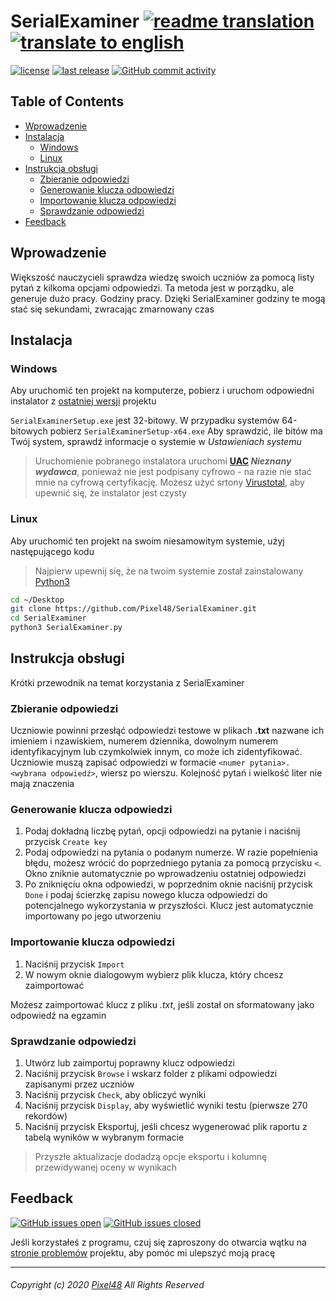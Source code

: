 # SerialExaminer [![readme translation](https://img.shields.io/badge/tłumaczenie%20pliku-polski-red?color=f00&logo=google-translate&logoColor=fff&style=for-the-badge)][readme-pl] [![translate to english](https://img.shields.io/badge/-english-blue?color=00f&style=for-the-badge)][readme-en]
  [![license](https://img.shields.io/github/license/Pixel48/SerialExaminer?color=brown&label=licencja)](https://github.com/Pixel48/SerialExaminer/blob/master/LICENSE)
  [![last release](https://img.shields.io/github/v/release/Pixel48/SerialExaminer?color=brightgreen&label=wersja)](https://github.com/Pixel48/SerialExaminer/releases/latest)
  [![GitHub commit activity](https://img.shields.io/github/commit-activity/m/Pixel48/SerialExaminer?color=informational&label=częstotliwość%20zmian&logo=github)]()

## Table of Contents
  - [Wprowadzenie](#wprowadzenie)
  - [Instalacja](#instalacja)
    - [Windows](#windows)
    - [Linux](#linux)
  - [Instrukcja obsługi](#instrukcja-obsługi)
    - [Zbieranie odpowiedzi](#zbieranie-odpowiedzi)
    - [Generowanie klucza odpowiedzi](#generowanie-klucza-odpowiedzi)
    - [Importowanie klucza odpowiedzi](#Importowanie-klucza-odpowiedzi)
    - [Sprawdzanie odpowiedzi](#sprawdzanie-odpowiedzi)
  - [Feedback](#feedback)

## Wprowadzenie
  Większość nauczycieli sprawdza wiedzę swoich uczniów za pomocą listy pytań z kilkoma opcjami odpowiedzi. Ta metoda jest w porządku, ale generuje dużo pracy. Godziny pracy. Dzięki SerialExaminer godziny te mogą stać się sekundami, zwracając zmarnowany czas

## Instalacja

### Windows
  Aby uruchomić ten projekt na komputerze, pobierz i uruchom odpowiedni instalator z [ostatniej wersji][latest-release] projektu

  `SerialExaminerSetup.exe` jest 32-bitowy. W przypadku systemów 64-bitowych pobierz `SerialExaminerSetup-x64.exe`
  Aby sprawdzić, ile bitów ma Twój system, sprawdź informacje o systemie w _Ustawieniach systemu_
  > Uruchomienie pobranego instalatora uruchomi __[UAC](https://en.wikipedia.org/wiki/User_Account_Control) *Nieznany wydawca*__, ponieważ nie jest podpisany cyfrowo - na razie nie stać mnie na cyfrową certyfikację. Możesz użyć srtony [Virustotal](https://www.virustotal.com/gui/home/upload), aby upewnić się, że instalator jest czysty

### Linux
  Aby uruchomić ten projekt na swoim niesamowitym systemie, użyj następującego kodu
  > Najpierw upewnij się, że na twoim systemie został zainstalowany [Python3](https://www.python.org)

  ```bash
  cd ~/Desktop
  git clone https://github.com/Pixel48/SerialExaminer.git
  cd SerialExaminer
  python3 SerialExaminer.py
  ```

## Instrukcja obsługi
  Krótki przewodnik na temat korzystania z SerialExaminer

### Zbieranie odpowiedzi
  Uczniowie powinni przesłąć odpowiedzi testowe w plikach **.txt** nazwane ich imieniem i nzawiskiem, numerem dziennika, dowolnym numerem identyfikacyjnym lub czymkolwiek innym, co może ich zidentyfikować. Uczniowie muszą zapisać odpowiedzi w formacie `<numer pytania>. <wybrana odpowiedź>`, wiersz po wierszu. Kolejność pytań i wielkość liter nie mają znaczenia

### Generowanie klucza odpowiedzi
  1. Podaj dokładną liczbę pytań, opcji odpowiedzi na pytanie i naciśnij przycisk `Create key`
  2. Podaj odpowiedzi na pytania o podanym numerze. W razie popełnienia błędu, możesz wrócić do poprzedniego pytania za pomocą przycisku `<`. Okno zniknie automatycznie po wprowadzeniu ostatniej odpowiedzi
  3. Po zniknięciu okna odpowiedzi, w poprzednim oknie naciśnij przycisk `Done` i podaj ścierzkę zapisu nowego klucza odpowiedzi do potencjalnego wykorzystania w przyszłości. Klucz jest automatycznie importowany po jego utworzeniu

### Importowanie klucza odpowiedzi
  1. Naciśnij przycisk `Import`
  2. W nowym oknie dialogowym wybierz plik klucza, który chcesz zaimportować

  Możesz zaimportować klucz z pliku _.txt_, jeśli został on sformatowany jako odpowiedź na egzamin

### Sprawdzanie odpowiedzi
  1. Utwórz lub zaimportuj poprawny klucz odpowiedzi
  2. Naciśnij przycisk `Browse` i wskarz folder z plikami odpowiedzi zapisanymi przez uczniów
  3. Naciśnij przycisk `Check`, aby obliczyć wyniki
  4. Naciśnij przycisk `Display`, aby wyświetlić wyniki testu (pierwsze 270 rekordów)
  5. Naciśnij przycisk Eksportuj, jeśli chcesz wygenerować plik raportu z tabelą wyników w wybranym formacie
  > Przyszłe aktualizacje dodadzą opcje eksportu i kolumnę przewidywanej oceny w wynikach

## Feedback
  [![GitHub issues open](https://img.shields.io/github/issues-raw/Pixel48/SerialExaminer?color=yellow&label=otwarte%20wątki)][issues]
  [![GitHub issues closed](https://img.shields.io/github/issues-closed-raw/Pixel48/SerialExaminer?color=red&label=zamknięte%20wątki)][issues]

  Jeśli korzystałeś z programu, czuj się zaproszony do otwarcia wątku na [stronie problemów][issues] projektu, aby pomóc mi ulepszyć moją pracę

---
###### Copyright (c) 2020 [Pixel48](https://github.com/Pixel48/) All Rights Reserved
  [readme-en]: ./README.md "English translation"
  [readme-pl]: ./README-PL.md "Polskie tłumaczenie"
  [latest-release]: https://github.com/Pixel48/SerialExaminer/releases/latest
  [issues]: https://github.com/Pixel48/SerialExaminer/issues
